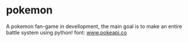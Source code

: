 # pokemon
A pokemon fan-game in devellopment, the main goal is to make an entire battle system using python!
font: www.pokeapi.co
